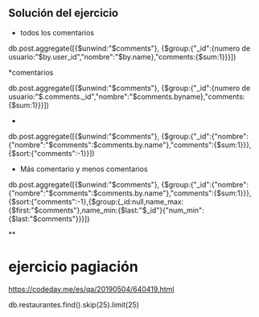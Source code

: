 ## Solución del ejercicio

* todos los comentarios

db.post.aggregate([{$unwind:"$comments"}, {$group:{"_id":{numero de usuario:"$by.user_id","nombre":"$by.name},"comments:{$sum:1}}}])

*comentarios

db.post.aggregate([{$unwind:"$comments"}, {$group:{"_id":{numero de usuario:"$.comments._id","nombre":"$comments.byname},"comments:{$sum:1}}}])

* 

db.post.aggregate([{$unwind:"$comments"}, {$group:{"_id":{"nombre":{"nombre":"$comments":$comments.by.name"},"comments":{$sum:1}}}, {$sort:{"comments":-1}}])

* Más comentario y menos comentarios

db.post.aggregate([{$unwind:"$comments"}, {$group:{"_id":{"nombre":{"nombre":"$comments":$comments.by.name"},"comments":{$sum:1}}}, {$sort:{"comments":-1},{$group:{_id:null,name_max:{$first:"$comments"},name_min:{$last:"$_id"}{"num_min":{$last:"$comments"}}}])

**
# ejercicio pagiación
https://codeday.me/es/qa/20190504/640419.html

db.restaurantes.find().skip(25).limit(25)
